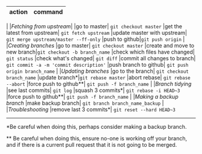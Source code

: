 |action|command
|:---|:----|
|
|*Fetching from upstream*|
|go to master| `git checkout master`
|get the latest from upstream| `git fetch upstream`
|update master with upstream| `git merge upstream/master --ff-only`
|push to github|`git push origin`
|
|*Creating branches*
|go to master| `git checkout master`
|create and move to new branch|`git checkout -b branch_name`
|check which files have changed| `git status`
|check what's changed| `git diff`
|commit all changes to branch| `git commit -a -m 'commit description'`
|push branch to github| `git push origin branch_name`
|
|*Updating branches*
|go to the branch| `git checkout branch_name`
|update branch\*|`git rebase master`
|abort rebase| `git rebase --abort`
|force push to github\*\*| `git push -f branch_name`
|
|*Branch tidying*
|see last commits| `git log`
|squash 3 commits\*| `git rebase -i HEAD~3`
|force push to github\*\*| `git push -f branch_name`
|
|*Making a backup branch*
|make backup branch| `git branch branch_name_backup`
|
|*Troubleshooting*
|remove last 3 commits\*| `git reset --hard HEAD~3`

---

\*Be careful when doing this, perhaps consider making a backup branch.

\*\* Be careful when doing this, ensure no-one is working off your branch, and if there is a current pull request that it is not going to be merged.
